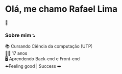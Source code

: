 
### <h1> Olá, me chamo Rafael Lima </h1>👋
### Sobre mim ⤵️

📚 Cursando Ciência da computação (UTP) <br>
🧑‍💻 17 anos <br>
🖥️ Aprendendo Back-end e Front-end <br>
⬅️Feeling good | Success ➡️


<!--
**rafalimma/rafalimma** is a ✨ _special_ ✨ repository because its `README.md` (this file) appears on your GitHub profile.

Here are some ideas to get you started:

- 🔭 Cursando Ciência da Computação [UTP]
- 🌱 I’m currently learning ...
- 👯 I’m looking to collaborate on ...
- 🤔 I’m looking for help with ...
- 💬 Ask me about ...
- 📫 How to reach me: ...
- 😄 Pronouns: ...
- ⚡ Fun fact: ...
-->
